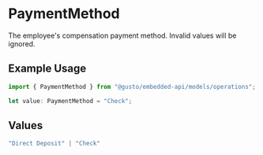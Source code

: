 # PaymentMethod

The employee's compensation payment method. Invalid values will be ignored.

## Example Usage

```typescript
import { PaymentMethod } from "@gusto/embedded-api/models/operations";

let value: PaymentMethod = "Check";
```

## Values

```typescript
"Direct Deposit" | "Check"
```